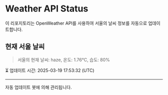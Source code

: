 
# Weather API Status

이 리포지토리는 OpenWeather API를 사용하여 서울의 날씨 정보를 자동으로 업데이트합니다.

## 현재 서울 날씨
> 서울의 현재 날씨: haze, 온도: 1.76°C, 습도: 80%

⏳ 업데이트 시간: 2025-03-19 17:53:32 (UTC)

---
자동 업데이트 봇에 의해 관리됩니다.
